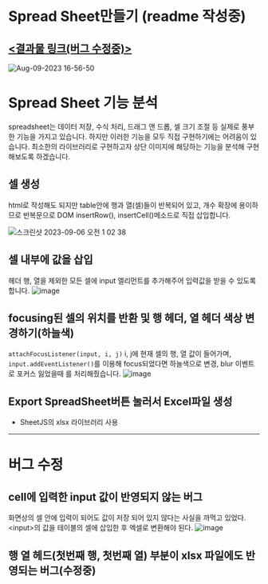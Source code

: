 # Spread Sheet만들기 (readme 작성중)

## [<결과물 링크(버그 수정중)>](https://jungbin97.github.io/SpreadSheet/)

![Aug-09-2023 16-56-50](https://github.com/jungbin97/SpreadSheet/assets/57621519/69372e11-51e4-42a0-ac73-ebc1081539f3)

# Spread Sheet 기능 분석
spreadsheet는 데이터 저장, 수식 처리, 드래그 앤 드롭, 셀 크기 조절 등 실제로 풍부한 기능을 가지고 있습니다. 하지만 이러한 기능을 모두 직접 구현하기에는 어려움이 있습니다.
최소한의 라이브러리로 구현하고자 상단 이미지에 해당하는 기능을 분석해 구현 해보도록 하겠습니다.

## 셀 생성
html로 작성해도 되지만 table안에 행과 열(셀)들이 반복되어 있고, 개수 확장에 용이하므로 반복문으로 DOM insertRow(), insertCell()메소드로 직접 삽입합니다.

![스크린샷 2023-09-06 오전 1 02 38](https://github.com/jungbin97/SpreadSheet/assets/57621519/40de267a-33eb-4847-bbc7-1ada5a10be76)

## 셀 내부에 값을 삽입
헤더 행, 열을 제외한 모든 셀에 input 엘리먼트를 추가해주어 입력값을 받을 수 있도록 합니다.
![image](https://github.com/jungbin97/SpreadSheet/assets/57621519/911e1f3a-b265-4653-8aee-6dc2435f9bcf)


## focusing된 셀의 위치를 반환 및 행 헤더, 열 헤더 색상 변경하기(하늘색)
`attachFocusListener(input, i, j)` i, j에 현재 셀의 행, 열 값이 들어가며, `input.addEventListener()`를 이용해 focus되었다면 하늘색으로 변경, blur 이벤트로 포커스 잃었을때 를 처리해줬습니다.
![image](https://github.com/jungbin97/SpreadSheet/assets/57621519/a0257677-a981-431e-8f28-066233053396)


## Export SpreadSheet버튼 눌러서 Excel파일 생성
- SheetJS의 xlsx 라이브러리 사용

---
# 버그 수정
## cell에 입력한 input 값이 반영되지 않는 버그
화면상의 셀 안에 입력이 되어도 값이 저장 되어 있지 않다는 사실을 까먹고 있었다. \<input>의 값을 테이블의 셀에 삽입한 후 엑셀로 변환해야 된다.
![image](https://github.com/jungbin97/SpreadSheet/assets/57621519/205bb070-6e1c-4e36-ad4f-dc48b3b78f28)

## 행 열 헤드(첫번째 행, 첫번째 열) 부분이 xlsx 파일에도 반영되는 버그(수정중)
